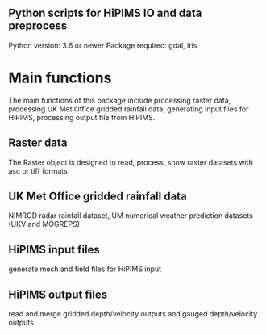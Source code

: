 Python scripts for HiPIMS IO and data preprocess
---------
Python version: 3.6 or newer
Package required: gdal, iris

# Main functions
The main functions of this package include processing raster data, processing UK Met Office gridded rainfall data, generating input files for HiPIMS, processing output file from HiPIMS.
## Raster data
The Raster object is designed to read, process, show raster datasets with asc or tiff formats
## UK Met Office gridded rainfall data
NIMROD radar rainfall dataset, UM numerical weather prediction datasets (UKV and MOGREPS)
## HiPIMS input files
generate mesh and field files for HiPIMS input
## HiPIMS output files
read and merge gridded depth/velocity outputs and gauged depth/velocity outputs 

